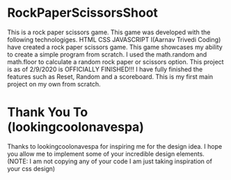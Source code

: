 # RockPaperScissorsShoot
This is a rock paper scissors game. This game was developed with the following technologiges.
    HTML CSS JAVASCRIPT
    I(Aarnav Trivedi Coding) have created a rock paper scissors game. This game showcases my ability to create a simple program from scratch. I used the math.random and math.floor to calculate a random rock paper or scissors option. This project is as of 2/9/2020 is OFFICIALLY FINISHED!!! I have fully finished the features such as Reset, Random and a scoreboard. This is my first main project on my own from scratch. 
    
  # Thank You To (lookingcoolonavespa)
  
  Thanks to lookingcoolonavespa for inspiring me for the design idea. I hope you allow me to implement some of your incredible design elements. (NOTE: I am not copying any of your code I am just taking inspiration of your css design)

